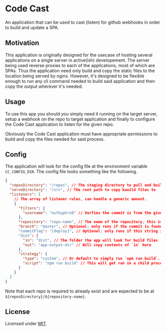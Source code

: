 # Code Cast

An application that can be used to cast (listen) for github webhooks in order to build and update a SPA.

## Motivation

This application is originally designed for the usecase of hosting several applications on a single server in active(ish) developement. The server being used reverse proxies to each of the applications, most of which are SPAs. Thus the application need only build and copy the static files to the location being served by nginx. However, it's designed to be flexible enough to run any cli command needed to build said application and then copy the output wherever it's needed.

## Usage

To use this app you should you simply need it running on the target server, setup a webhook on the repo to target application and finally to configure the Code Cast application to listen for the given repo.

Obviously the Code Cast application must have appropriate permissions to build and copy the files needed for said process.

## Config

The application will look for the config file at the environment variable `CC_CONFIG_DIR`. The config file looks something like the following.

```json
{
  "reposDirectory": "/repos", // The staging directory to pull and build files.
  "serveDirectory": "/srv", // The root path to copy bauild files to
  "listeners": [
    // The array of listener rules, can handle a generic amount.
    {
      "filters": {
        "username": "euthyphro8" // Verfies the commit is from the given username, email, or name.
      },
      "repository": "repo-name", // The name of the repository, this is so you can listen to an arbitrary amount of webhooks
      "branch": "master", // Optional: only runs if the commit is found on the given branch
      "commitFlag": "[deploy]", // Optional: only runs if this string is found in the commit message
      "dist": {
        "in": "dist", // The folder the app will look for build files
        "out": "app-output-dir" // Will copy contents of `in` here
      },
      "strategy": {
        "type": "custom", // Or default to simply run `npm run build`.
        "script": "npm run build" // This will get ran in a child process, can be any cli
      }
    }
  ]
}
```

Note that each repo is required to already exist and are expected to be at `${reposDirectory}/${repository-name}`.

## License

Licensed under [MIT](./LICENSE).
